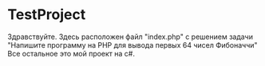 # TestProject
Здравствуйте. 
Здесь расположен файл "index.php" с решением задачи "Напишите программу на PHP для вывода первых 64 чисел Фибоначчи"
Все остальное это мой проект на c#.
